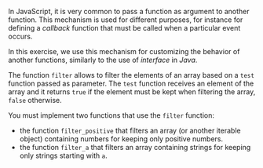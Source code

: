 

In JavaScript, it is very common to pass a function as argument to another 
function. This mechanism is used for different purposes, for instance for 
defining a _callback_ function that must be called when a particular event 
occurs.

In this exercise, we use this mechanism for customizing the behavior of 
another functions, similarly to the use of _interface_ in _Java_.

The function `filter` allows to filter the elements of an array based on a 
`test` function passed as parameter. The `test` function receives an element 
of the array and it returns `true` if the element must be kept when 
filtering the array, `false` otherwise.

You must implement two functions that use the `filter` function:
- the function `filter_positive` that filters an array (or another iterable 
  object) containing numbers for keeping only positive numbers.
- the function `filter_a` that filters an array containing strings for 
  keeping only strings starting with `a`.
